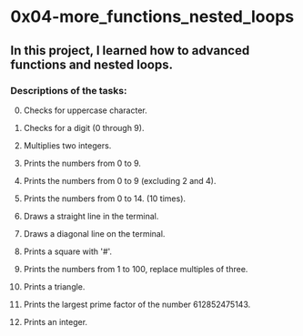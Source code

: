 # 0x04-more_functions_nested_loops

## In this project, I learned how to advanced functions and nested loops.

### Descriptions of the tasks:

0. Checks for uppercase character.

1. Checks for a digit (0 through 9).

2. Multiplies two integers.

3. Prints the numbers from 0 to 9.

4. Prints the numbers from 0 to 9 (excluding 2 and 4).

5. Prints the numbers from 0 to 14. (10 times).

6. Draws a straight line in the terminal.

7. Draws a diagonal line on the terminal.

8. Prints a square with '#'.

9. Prints the numbers from 1 to 100, replace multiples of three.

10. Prints a triangle.

100. Prints the largest prime factor of the number 612852475143.

101. Prints an integer.
